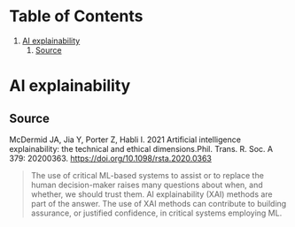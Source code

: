 
# Table of Contents

1.  [AI explainability](#orgbe95c5f)
    1.  [Source](#org702d8ef)


<a id="orgbe95c5f"></a>

# AI explainability


<a id="org702d8ef"></a>

## Source

McDermid JA, Jia Y, Porter Z, Habli I. 2021 Artificial
intelligence explainability: the technical and ethical
dimensions.Phil. Trans. R. Soc. A 379: 20200363.
<https://doi.org/10.1098/rsta.2020.0363>

> The use of critical ML-based systems to assist or to replace the human decision-maker raises many
> questions about when, and whether, we should trust them. AI explainability (XAI) methods are
> part of the answer. The use of XAI methods can contribute to building assurance, or justified
> confidence, in critical systems employing ML.

